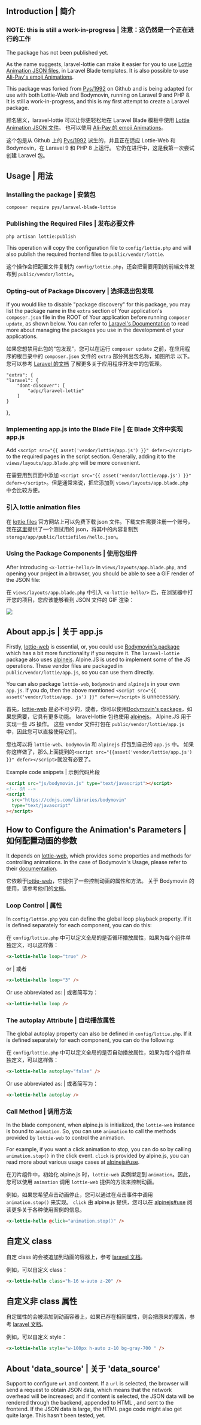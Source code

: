 <!-- @format -->

## Introduction | 简介

### NOTE: this is still a work-in-progress | 注意：这仍然是一个正在进行的工作

The package has not been published yet.

As the name suggests, laravel-lottie can make it easier for you to use [Lottie Animation JSON files](https://lottiefiles.com/), in Laravel Blade templates. It is also possible to use [Ali-Pay's emoji Animations](https://design.alipay.com/emotion).

This package was forked from [Pys/1992](https://github.com/pys1992/laravel-blade-lottie) on Github and is being adapted for use with both Lottie-Web and Bodymovin, running on Laravel 9 and PHP 8.
It is still a work-in-progress, and this is my first attempt to create a Laravel package.

顾名思义，laravel-lottie 可以让你更轻松地在 Laravel Blade 模板中使用 [Lottie Animation JSON 文件](https://lottiefiles.com/)。 也可以使用 [Ali-Pay 的 emoji Animations](https://design.alipay.com/emotion)。

这个包是从 Github 上的 [Pys/1992](https://github.com/pys1992/laravel-blade-lottie) 派生的，并且正在适应 Lottie-Web 和 Bodymovin，在 Laravel 9 和 PHP 8 上运行。
它仍在进行中，这是我第一次尝试创建 Laravel 包。

## Usage | 用法

### Installing the package | 安装包

    composer require pys/laravel-blade-lottie

### Publishing the Required Files | 发布必要文件

    php artisan lottie:publish

This operation will copy the configuration file to `config/lottie.php` and will also publish the required frontend files to `public/vendor/lottie`.

这个操作会把配置文件复制为 `config/lottie.php`，还会把需要用到的前端文件发布到 `public/vendor/lottie`。

### Opting-out of Package Discovery | 选择退出包发现

If you would like to disable "package discovery" for this package, you may list the package name in the `extra` section of Your application's `composer.json` file in the ROOT of Your application before running `composer update`, as shown below. You can refer to [Laravel's Documentation](https://laravel.com/docs/9.x/packages#opting-out-of-package-discovery) to read more about managing the packages you use in the development of your applications.

如果您想禁用此包的“包发现”，您可以在运行 `composer update` 之前，在应用程序的根目录中的 `composer.json` 文件的 `extra` 部分列出包名称，如图所示 以下。 您可以参考 [Laravel 的文档](https://laravel.com/docs/9.x/packages#opting-out-of-package-discovery) 了解更多关于应用程序开发中的包管理。

    "extra": {
    "laravel": {
        "dont-discover": [
            "adpc/laravel-lottie"
        ]
    }

},

### Implementing app.js into the Blade File | 在 Blade 文件中实现 app.js

Add `<script src="{{ asset('vendor/lottie/app.js') }}" defer></script>` to the required pages in the script section. Generally, adding it to the `views/layouts/app.blade.php` will be more convenient.

在需要用到页面中添加 `<script src="{{ asset('vendor/lottie/app.js') }}" defer></script>`。但是通常来说，把它添加到 `views/layouts/app.blade.php` 中会比较方便。

### 引入 lottie animation files

在 [lottie files](https://lottiefiles.com/) 官方网站上可以免费下载 json 文件。下载文件需要注册一个账号，我在[这里](https://raw.githubusercontent.com/pys1992/storage/main/hello-lottie.json)提供了一个测试用的 json，将其中的内容复制到 `storage/app/public/lottiefiles/hello.json`。

### Using the Package Components | 使用包组件

After introducing `<x-lottie-hello/>` in `views/layouts/app.blade.php`, and opening your project in a browser, you should be able to see a GIF render of the JSON file:

在 `views/layouts/app.blade.php` 中引入 `<x-lottie-hello/>` 后，在浏览器中打开您的项目，您应该能够看到 JSON 文件的 GIF 渲染：

![](https://cdn.jsdelivr.net/gh/pys1992/storage@main/20210331110313.gif)

## About app.js | 关于 app.js

Firstly, [lottie-web](https://github.com/airbnb/lottie-web) is essential, or, you could use [Bodymovin's package](https://cdnjs.cloudflare.com/ajax/libs/bodymovin/5.9.4/lottie.min.js) which has a bit more functionality if you require it. The `laravel-lottie` package also uses [alpinejs](https://github.com/alpinejs/alpine). Alpine.JS is used to implement some of the JS operations.
These vendor files are packaged in `public/vendor/lottie/app.js`, so you can use them directly.

You can also package `lottie-web`, `bodymovin` and `alpinejs` in your own `app.js`. If you do, then the above mentioned `<script src="{{ asset('vendor/lottie/app. js') }}" defer></script>` is unnecessary.

首先，[lottie-web](https://github.com/airbnb/lottie-web) 是必不可少的，或者，你可以使用[Bodymovin's package](https://cdnjs.cloudflare.com/ajax/libs/bodymovin/5.9.4/lottie.min.js)，如果您需要，它具有更多功能。 laravel-lottie 包也使用 [alpinejs](https://github.com/alpinejs/alpine)。 Alpine.JS 用于实现一些 JS 操作。
这些 vendor 文件打包在 `public/vendor/lottie/app.js` 中，因此您可以直接使用它们。

您也可以将 `lottie-web`、`bodymovin` 和 `alpinejs` 打包到自己的 `app.js` 中。 如果你这样做了，那么上面提到的`<script src="{{asset('vendor/lottie/app.js') }}" defer></script>`就没有必要了。

Example code snippets | 示例代码片段

```html
<script src="js/bodymovin.js" type="text/javascript"></script>
<!-- OR -->
<script
  src="https://cdnjs.com/libraries/bodymovin"
  type="text/javascript"
></script>
```

## How to Configure the Animation's Parameters | 如何配置动画的参数

It depends on [lottie-web](https://github.com/airbnb/lottie-web#usage), which provides some properties and methods for controlling animations.
In the case of Bodymovin's Usage, please refer to their [documentation](http://airbnb.io/lottie/#/web).

它依赖于[lottie-web](https://github.com/airbnb/lottie-web#usage)，它提供了一些控制动画的属性和方法。
关于 Bodymovin 的使用，请参考他们的[文档](http://airbnb.io/lottie/#/web)。

### Loop Control | 属性

In `config/lottie.php` you can define the global loop playback property. If it is defined separately for each component, you can do this:

在 `config/lottie.php` 中可以定义全局的是否循环播放属性，如果为每个组件单独定义，可以这样做：

```html
<x-lottie-hello loop="true" />
```

or | 或者

```html
<x-lottie-hello loop="3" />
```

Or use abbreviated as: | 或者简写为：

```html
<x-lottie-hello loop />
```

### The autoplay Attribute | 自动播放属性

The global autoplay property can also be defined in `config/lottie.php`. If it is defined separately for each component, you can do the following:

在 `config/lottie.php` 中可以定义全局的是否自动播放属性，如果为每个组件单独定义，可以这样做：

```html
<x-lottie-hello autoplay="false" />
```

Or use abbreviated as: | 或者简写为：

```html
<x-lottie-hello autoplay />
```

### Call Method | 调用方法

In the blade component, when alpine.js is initialized, the `lottie-web` instance is bound to `animation`. So, you can use `animation` to call the methods provided by `lottie-web` to control the animation.

For example, if you want a click animation to stop, you can do so by calling `animation.stop()` in the click event. `click` is provided by alpine.js, you can read more about various usage cases at [alpinejs#use](https://github.com/alpinejs/alpine#use).

在刀片组件中，初始化 alpine.js 时，`lottie-web` 实例绑定到 `animation`。因此，您可以使用 `animation` 调用 `lottie-web` 提供的方法来控制动画。

例如，如果您希望点击动画停止，您可以通过在点击事件中调用 `animation.stop()` 来实现。 `click` 由 alpine.js 提供，您可以在 [alpinejs#use](https://github.com/alpinejs/alpine#use) 阅读更多关于各种使用案例的信息。

```html
<x-lottie-hello @click="animation.stop()" />
```

## 自定义 class

自定 class 的会被追加到动画的容器上，参考 [laravel 文档](https://laravel.com/docs/8.x/blade#default-merged-attributes)。

例如，可以自定义 class：

```html
<x-lottie-hello class="h-16 w-auto z-20" />
```

## 自定义非 class 属性

自定属性的会被添加到动画容器上，如果已存在相同属性，则会把原来的覆盖，参考 [laravel 文档](https://laravel.com/docs/8.x/blade#non-class-attribute-merging)。

例如，可以自定义 style：

```html
<x-lottie-hello style="w-100px h-auto z-10 bg-gray-700 " />
```

## About 'data_source' | 关于 'data_source'

Support to configure `url` and content. If a `url` is selected, the browser will send a request to obtain JSON data, which means that the network overhead will be increased; and if content is selected, the JSON data will be rendered through the backend, appended to HTML , and sent to the frontend. If the JSON data is large, the HTML page code might also get quite large. This hasn't been tested, yet.

